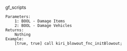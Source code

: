 gf_scripts

    Parameters:
        1: BOOL - Damage Items
        2: BOOL - Damage Vehicles
    Returns:
        Nothing
    Example:
        [true, true] call kiri_blowout_fnc_initBlowout;
